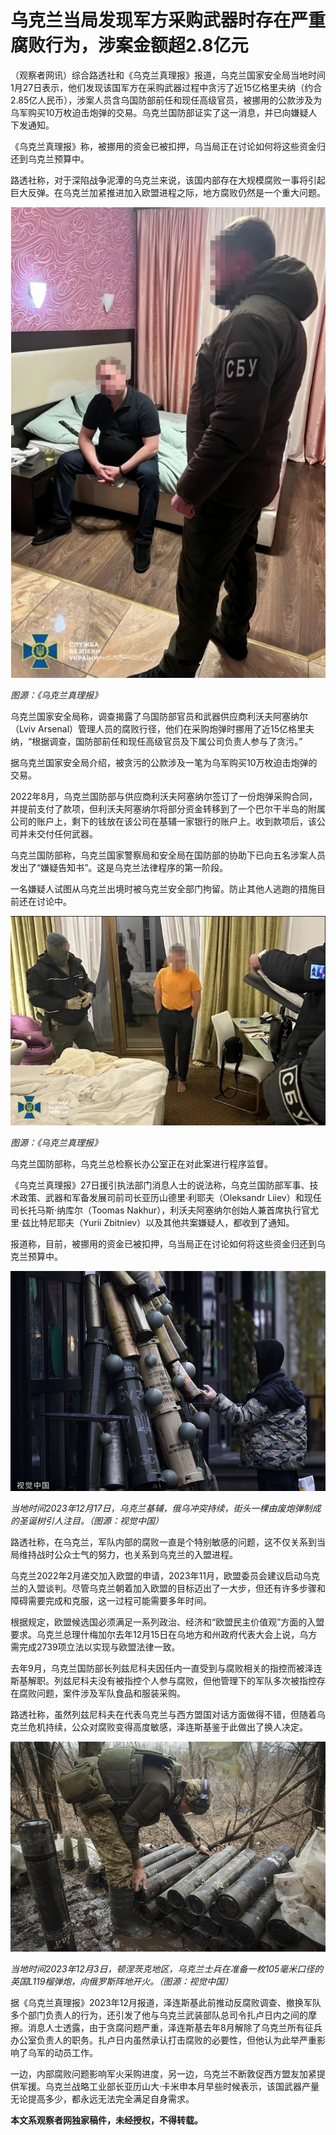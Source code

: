 # 乌克兰当局发现军方采购武器时存在严重腐败行为，涉案金额超2.8亿元

（观察者网讯）综合路透社和《乌克兰真理报》报道，乌克兰国家安全局当地时间1月27日表示，他们发现该国军方在采购武器过程中贪污了近15亿格里夫纳（约合2.85亿人民币），涉案人员含乌国防部前任和现任高级官员，被挪用的公款涉及为乌军购买10万枚迫击炮弹的交易。乌克兰国防部证实了这一消息，并已向嫌疑人下发通知。

《乌克兰真理报》称，被挪用的资金已被扣押，乌当局正在讨论如何将这些资金归还到乌克兰预算中。

路透社称，对于深陷战争泥潭的乌克兰来说，该国内部存在大规模腐败一事将引起巨大反弹。在乌克兰加紧推进加入欧盟进程之际，地方腐败仍然是一个重大问题。

![80ac6310f700929505ca2e8ea232435b.jpg](https://raw.githubusercontent.com/qqhsx/qqnews_image/main/2024/01/28/乌克兰当局发现军方采购武器时存在严重腐败行为，涉案金额超2.8亿元/80ac6310f700929505ca2e8ea232435b.jpg)

_图源：《乌克兰真理报》_

乌克兰国家安全局称，调查揭露了乌国防部官员和武器供应商利沃夫阿塞纳尔（Lviv
Arsenal）管理人员的腐败行径，他们在采购炮弹时挪用了近15亿格里夫纳，“根据调查，国防部前任和现任高级官员及下属公司负责人参与了贪污。”

据乌克兰国家安全局介绍，被贪污的公款涉及一笔为乌军购买10万枚迫击炮弹的交易。

2022年8月，乌克兰国防部与供应商利沃夫阿塞纳尔签订了一份炮弹采购合同，并提前支付了款项，但利沃夫阿塞纳尔将部分资金转移到了一个巴尔干半岛的附属公司的账户上，剩下的钱放在该公司在基辅一家银行的账户上。收到款项后，该公司并未交付任何武器。

乌克兰国防部称，乌克兰国家警察局和安全局在国防部的协助下已向五名涉案人员发出了“嫌疑告知书”。这是乌克兰法律程序的第一阶段。

一名嫌疑人试图从乌克兰出境时被乌克兰安全部门拘留。防止其他人逃跑的措施目前还在讨论中。

![3c6810ad1da30cbcadafc937aed15e2d.jpg](https://raw.githubusercontent.com/qqhsx/qqnews_image/main/2024/01/28/乌克兰当局发现军方采购武器时存在严重腐败行为，涉案金额超2.8亿元/3c6810ad1da30cbcadafc937aed15e2d.jpg)

_图源：《乌克兰真理报》_

乌克兰国防部称，乌克兰总检察长办公室正在对此案进行程序监督。

《乌克兰真理报》27日援引执法部门消息人士的说法称，乌克兰国防部军事、技术政策、武器和军备发展司前司长亚历山德里·利耶夫（Oleksandr
Liiev）和现任司长托马斯·纳库尔（Toomas Nakhur），利沃夫阿塞纳尔创始人兼首席执行官尤里·兹比特尼耶夫（Yurii
Zbitniev）以及其他共案嫌疑人，都收到了通知。

报道称，目前，被挪用的资金已被扣押，乌当局正在讨论如何将这些资金归还到乌克兰预算中。

![c3aaf8c709254eaebccd86075efa62ec.jpg](https://raw.githubusercontent.com/qqhsx/qqnews_image/main/2024/01/28/乌克兰当局发现军方采购武器时存在严重腐败行为，涉案金额超2.8亿元/c3aaf8c709254eaebccd86075efa62ec.jpg)

 _当地时间2023年12月17日，乌克兰基辅，俄乌冲突持续，街头一棵由废炮弹制成的圣诞树引人注目。（图源：视觉中国）_

路透社称，在乌克兰，军队内部的腐败一直是个特别敏感的问题，这不仅关系到当局维持战时公众士气的努力，也关系到乌克兰的入盟进程。

乌克兰2022年2月递交加入欧盟的申请，2023年11月，欧盟委员会建议启动乌克兰的入盟谈判。尽管乌克兰朝着加入欧盟的目标迈出了一大步，但还有许多步骤和障碍需要完成和克服，这一过程可能需要多年时间。

根据规定，欧盟候选国必须满足一系列政治、经济和“欧盟民主价值观”方面的入盟要求。乌克兰总理什梅加尔去年12月15日在乌地方和州政府代表大会上说，乌方需完成2739项立法以实现与欧盟法律一致。

去年9月，乌克兰国防部长列兹尼科夫因任内一直受到与腐败相关的指控而被泽连斯基解职。列兹尼科夫没有被指控个人参与腐败，但他管理下的军队多次被指控存在腐败问题，案件涉及军队食品和服装采购。

路透社称，虽然列兹尼科夫在代表乌克兰与西方盟国对话方面做得不错，但随着乌克兰危机持续，公众对腐败变得高度敏感，泽连斯基鉴于此做出了换人决定。

![e744cd9babbb857ddab241c2b37ed150.jpg](https://raw.githubusercontent.com/qqhsx/qqnews_image/main/2024/01/28/乌克兰当局发现军方采购武器时存在严重腐败行为，涉案金额超2.8亿元/e744cd9babbb857ddab241c2b37ed150.jpg)

_当地时间2023年12月3日，顿涅茨克地区，乌克兰士兵在准备一枚105毫米口径的英国L119榴弹炮，向俄罗斯阵地开火。（图源：视觉中国）_

据《乌克兰真理报》2023年12月报道，泽连斯基此前推动反腐败调查、撤换军队多个部门负责人的行为，还引发了他与乌克兰武装部队总司令扎卢日内之间的摩擦。消息人士透露，由于贪腐问题严重，泽连斯基去年8月解除了乌克兰所有征兵办公室负责人的职务。扎卢日内虽然承认打击腐败的必要性，但他认为此举严重影响了乌军的动员工作。

一边，内部腐败问题影响军火采购进度，另一边，乌克兰不断敦促西方盟友加紧提供军援。乌克兰战略工业部长亚历山大·卡米申本月早些时候表示，该国武器产量无论提高多少，都永远无法完全满足自身需求。

**本文系观察者网独家稿件，未经授权，不得转载。**

